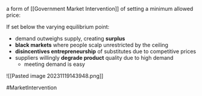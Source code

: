 a form of [[Government Market Intervention]] of setting a minimum allowed price:

If set below the varying equilibrium point:
- demand outweighs supply, creating **surplus**
- **black markets** where people scalp unrestricted by the ceiling
- **disincentives entrepreneurship** of substitutes due to competitive prices
- suppliers willingly **degrade product** quality due to high demand
	- meeting demand is easy

![[Pasted image 20231119143948.png]]

#MarketIntervention